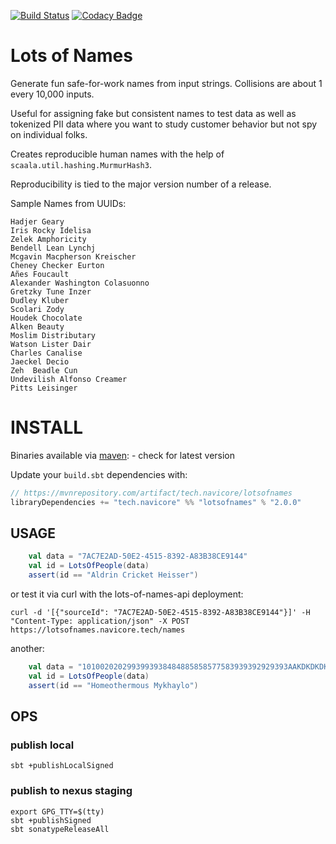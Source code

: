 [![Build Status](https://travis-ci.org/navicore/lots-of-names.svg?branch=master)](https://travis-ci.org/navicore/lots-of-names)
[![Codacy Badge](https://api.codacy.com/project/badge/Grade/9847820a8b7040268c808b45e597393c)](https://www.codacy.com/app/navicore/lots-of-names?utm_source=github.com&amp;utm_medium=referral&amp;utm_content=navicore/lots-of-names&amp;utm_campaign=Badge_Grade)
# Lots of Names

Generate fun safe-for-work names from input strings.  Collisions are about 1 every 10,000 inputs.

Useful for assigning fake but consistent names to test data as well as tokenized PII data where you want to study customer behavior but not spy on individual folks.

Creates reproducible human names with the help of `scaala.util.hashing.MurmurHash3`.

Reproducibility is tied to the major version number of a release.

Sample Names from UUIDs:

```
Hadjer Geary
Iris Rocky Idelisa
Zelek Amphoricity
Bendell Lean Lynchj
Mcgavin Macpherson Kreischer
Cheney Checker Eurton
Añes Foucault
Alexander Washington Colasuonno
Gretzky Tune Inzer
Dudley Kluber
Scolari Zody
Houdek Chocolate
Alken Beauty
Moslim Distributary
Watson Lister Dair
Charles Canalise
Jaeckel Decio
Zeh  Beadle Cun
Undevilish Alfonso Creamer
Pitts Leisinger
```

# INSTALL

Binaries available via [maven](https://mvnrepository.com/artifact/tech.navicore/lotsofnames): - check for latest version

Update your `build.sbt` dependencies with:
```scala
// https://mvnrepository.com/artifact/tech.navicore/lotsofnames
libraryDependencies += "tech.navicore" %% "lotsofnames" % "2.0.0"
```

## USAGE

```scala
    val data = "7AC7E2AD-50E2-4515-8392-A83B38CE9144"
    val id = LotsOfPeople(data)
    assert(id == "Aldrin Cricket Heisser")
```

or test it via curl with the lots-of-names-api deployment:

```console
curl -d '[{"sourceId": "7AC7E2AD-50E2-4515-8392-A83B38CE9144"}]' -H "Content-Type: application/json" -X POST https://lotsofnames.navicore.tech/names
```

another:

```scala
    val data = "1010020202993993938484885858577583939392929393AAKDKDKDKDKDKDKDKDKDD"
    val id = LotsOfPeople(data)
    assert(id == "Homeothermous Mykhaylo")
```

## OPS

### publish local

```console
sbt +publishLocalSigned
```

### publish to nexus staging

```console
export GPG_TTY=$(tty)
sbt +publishSigned
sbt sonatypeReleaseAll
```

